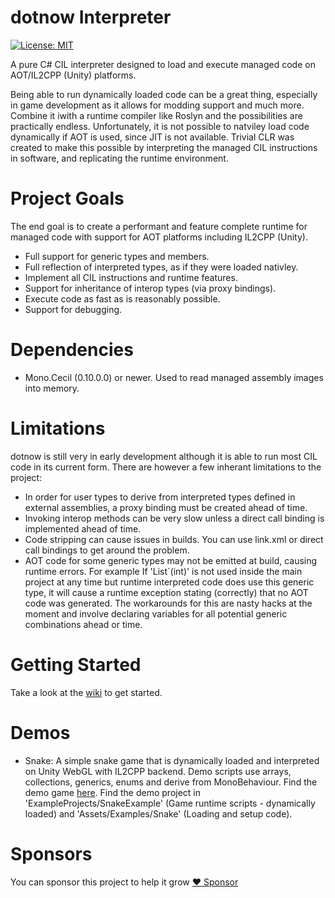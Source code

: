 # dotnow Interpreter
[![License: MIT](https://img.shields.io/badge/License-MIT-green.svg)](https://opensource.org/licenses/MIT)

A pure C# CIL interpreter designed to load and execute managed code on AOT/IL2CPP (Unity) platforms.

Being able to run dynamically loaded code can be a great thing, especially in game development as it allows for modding support and much more. Combine it iwith a runtime compiler like Roslyn and the possibilities are practically endless. Unfortunately, it is not possible to natviley load code dynamically if AOT is used, since JIT is not available. Trivial CLR was created to make this possible by interpreting the managed CIL instructions in software, and replicating the runtime environment.

# Project Goals
The end goal is to create a performant and feature complete runtime for managed code with support for AOT platforms including IL2CPP (Unity).
- Full support for generic types and members.
- Full reflection of interpreted types, as if they were loaded nativley.
- Implement all CIL instructions and runtime features.
- Support for inheritance of interop types (via proxy bindings).
- Execute code as fast as is reasonably possible.
- Support for debugging.

# Dependencies
- Mono.Cecil (0.10.0.0) or newer. Used to read managed assembly images into memory.

# Limitations
dotnow is still very in early development although it is able to run most CIL code in its current form. There are however a few inherant limitations to the project:
- In order for user types to derive from interpreted types defined in external assemblies, a proxy binding must be created ahead of time.
- Invoking interop methods can be very slow unless a direct call binding is implemented ahead of time.
- Code stripping can cause issues in builds. You can use link.xml or direct call bindings to get around the problem. 
- AOT code for some generic types may not be emitted at build, causing runtime errors. For example If 'List`(int)' is not used inside the main project at any time but runtime interpreted code does use this generic type, it will cause a runtime exception stating (correctly) that no AOT code was generated. The workarounds for this are nasty hacks at the moment and involve declaring variables for all potential generic combinations ahead or time.

# Getting Started
Take a look at the [wiki](https://github.com/scottyboy805/dotnow-interpreter/wiki) to get started.

# Demos
- Snake: A simple snake game that is dynamically loaded and interpreted on Unity WebGL with IL2CPP backend. Demo scripts use arrays, collections, generics, enums and derive from MonoBehaviour. Find the demo game [here](https://trivialinteractive.co.uk/products/demo/trivialclr/snake). Find the demo project in 'ExampleProjects/SnakeExample' (Game runtime scripts - dynamically loaded) and 'Assets/Examples/Snake' (Loading and setup code).

# Sponsors
You can sponsor this project to help it grow
[:heart: Sponsor](https://github.com/sponsors/scottyboy805)
